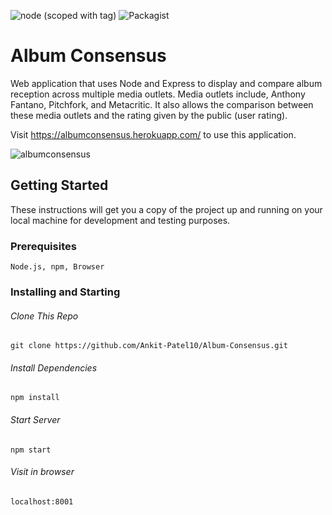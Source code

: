 ![node (scoped with tag)](http://img.shields.io/badge/node-9.4.0-brightgreen.svg)
![Packagist](https://img.shields.io/packagist/l/doctrine/orm.svg)


# Album Consensus

Web application that uses Node and Express to display and compare album reception across multiple media outlets. Media outlets include, Anthony Fantano, Pitchfork, and Metacritic. It also allows the comparison between these media outlets and the rating given by the public (user rating).

Visit https://albumconsensus.herokuapp.com/ to use this application.

![albumconsensus](https://user-images.githubusercontent.com/28830657/45268438-574c5500-b44a-11e8-98ad-0d09958589c4.png)

## Getting Started

These instructions will get you a copy of the project up and running on your local machine for development and testing purposes.

### Prerequisites

```
Node.js, npm, Browser 
```

### Installing and Starting

###### Clone This Repo

```
git clone https://github.com/Ankit-Patel10/Album-Consensus.git
```

###### Install Dependencies

```
npm install
```

###### Start Server

```
npm start
```
###### Visit in browser

```
localhost:8001
```
